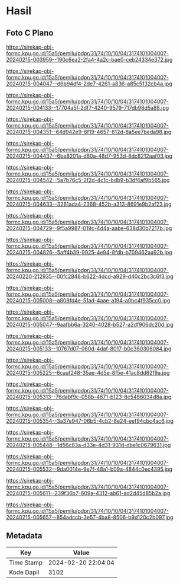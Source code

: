 # Hasil

## Foto C Plano

https://sirekap-obj-formc.kpu.go.id/15a5/pemilu/pdpr/31/74/10/10/04/3174101004007-20240215-003959--190c6ea2-2fa4-4a2c-bae0-ceb24334e372.jpg

https://sirekap-obj-formc.kpu.go.id/15a5/pemilu/pdpr/31/74/10/10/04/3174101004007-20240215-004047--d6b94df4-2de7-4261-a836-a85c5132cb4a.jpg

https://sirekap-obj-formc.kpu.go.id/15a5/pemilu/pdpr/31/74/10/10/04/3174101004007-20240215-004133--17704a5f-2df7-4240-9579-717db98d5a88.jpg

https://sirekap-obj-formc.kpu.go.id/15a5/pemilu/pdpr/31/74/10/10/04/3174101004007-20240215-004351--64d942e9-6f19-4657-812d-8a5ee7beda98.jpg

https://sirekap-obj-formc.kpu.go.id/15a5/pemilu/pdpr/31/74/10/10/04/3174101004007-20240215-004437--6be8201a-d80a-48d7-953d-8dc8212aaf03.jpg

https://sirekap-obj-formc.kpu.go.id/15a5/pemilu/pdpr/31/74/10/10/04/3174101004007-20240215-004542--5a7b76c5-2f2d-4c1c-bdb9-b3df4af9b565.jpg

https://sirekap-obj-formc.kpu.go.id/15a5/pemilu/pdpr/31/74/10/10/04/3174101004007-20240215-004633--3261ada4-2368-452b-a313-8691e9b2af23.jpg

https://sirekap-obj-formc.kpu.go.id/15a5/pemilu/pdpr/31/74/10/10/04/3174101004007-20240215-004729--9f5a9987-019c-4d4a-aabe-638d30b7217b.jpg

https://sirekap-obj-formc.kpu.go.id/15a5/pemilu/pdpr/31/74/10/10/04/3174101004007-20240215-004826--5aff4b39-9925-4e94-8fdb-b709462aa92b.jpg

https://sirekap-obj-formc.kpu.go.id/15a5/pemilu/pdpr/31/74/10/10/04/3174101004007-20240220-212935--00fc2848-b622-4dcd-a929-d40c2bc3c6f3.jpg

https://sirekap-obj-formc.kpu.go.id/15a5/pemilu/pdpr/31/74/10/10/04/3174101004007-20240215-005008--a808fd4e-51ad-4aae-a194-a0bc4f935cc0.jpg

https://sirekap-obj-formc.kpu.go.id/15a5/pemilu/pdpr/31/74/10/10/04/3174101004007-20240215-005047--9aafbb6a-3240-4028-b527-a2df906dc20d.jpg

https://sirekap-obj-formc.kpu.go.id/15a5/pemilu/pdpr/31/74/10/10/04/3174101004007-20240215-005133--10767d07-060d-4daf-8017-b0c360306084.jpg

https://sirekap-obj-formc.kpu.go.id/15a5/pemilu/pdpr/31/74/10/10/04/3174101004007-20240215-005225--6caaf248-35ae-4d5e-8f5e-41ac8dd82f9a.jpg

https://sirekap-obj-formc.kpu.go.id/15a5/pemilu/pdpr/31/74/10/10/04/3174101004007-20240215-005313--76dabf9c-058b-4671-b123-8c5486034d8a.jpg

https://sirekap-obj-formc.kpu.go.id/15a5/pemilu/pdpr/31/74/10/10/04/3174101004007-20240215-005354--3a37e947-06b5-4cb2-8e24-eef94cbc4ac6.jpg

https://sirekap-obj-formc.kpu.go.id/15a5/pemilu/pdpr/31/74/10/10/04/3174101004007-20240215-005448--1d56c83a-d33e-4d31-931d-dbe1c0679631.jpg

https://sirekap-obj-formc.kpu.go.id/15a5/pemilu/pdpr/31/74/10/10/04/3174101004007-20240215-005532--9da0014e-9e7f-48a1-b09a-4844c0ec4395.jpg

https://sirekap-obj-formc.kpu.go.id/15a5/pemilu/pdpr/31/74/10/10/04/3174101004007-20240215-005611--239f36b7-609a-4312-ab61-ad2d45d85b2a.jpg

https://sirekap-obj-formc.kpu.go.id/15a5/pemilu/pdpr/31/74/10/10/04/3174101004007-20240215-005657--854adccb-3e57-4ba8-8506-b9d120c2b097.jpg


## Metadata

| Key        | Value               |
| ---------- | ------------------- |
| Time Stamp | 2024-02-20 22:04:04 |
| Kode Dapil | 3102                |



